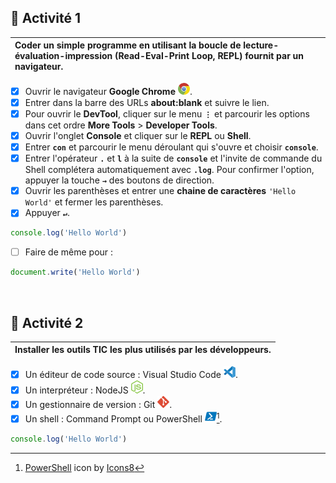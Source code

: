 
## :black_square_button: **Activité 1**
<!-- ## :white_check_mark: **Activité 1** -->

|Coder un simple programme en utilisant la boucle de lecture-évaluation-impression (Read-Eval-Print Loop, REPL) fournit par un navigateur.|
|:---|
- [x] Ouvrir le navigateur **Google Chrome** ![](./rsc/google-chrome-small.png).
- [x] Entrer dans la barre des URLs **about:blank** et suivre le lien.
- [x] Pour ouvrir le **DevTool**, cliquer sur le menu **`⋮`** et parcourir les options dans cet ordre **More Tools** > **Developer Tools**.
- [x] Ouvrir l'onglet **Console** et cliquer sur le **REPL** ou **Shell**.
- [x] Entrer **`con`** et parcourir le menu déroulant qui s'ouvre et choisir **`console`**.
- [x] Entrer l'opérateur **`.`** et **`l`** à la suite de **`console`** et l'invite de commande du Shell complétera automatiquement avec **`.log`**. Pour confirmer l'option, appuyer la touche **`→`** des boutons de direction.
- [x] Ouvrir les parenthèses et entrer une **chaine de caractères** `'Hello World'` et fermer les parenthèses.
- [x] Appuyer **`↵`**.
```js
console.log('Hello World')
```
- [ ] Faire de même pour :
```js
document.write('Hello World')
```
<br>

## :black_square_button: **Activité 2**
<!-- ## :white_check_mark: **Activité 2** -->

|Installer les outils TIC les plus utilisés par les développeurs.|
|:---|
- [x] Un éditeur de code source : Visual Studio Code ![](./rsc/visual-studio-code-small.png).
- [x] Un interpréteur : NodeJS ![](./rsc/nodejs-small.png).
- [x] Un gestionnaire de version : Git ![](./rsc/git-small.png).
- [x] Un shell : Command Prompt ou PowerShell ![](./rsc/powershell-small.png)[^1].
```js
console.log('Hello World')
```

[^1]: <a target="_blank" href="https://icons8.com/icon/59500/powershell">PowerShell</a> icon by <a target="_blank" href="https://icons8.com">Icons8</a>
